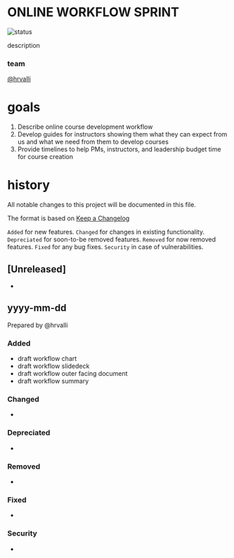 # ONLINE WORKFLOW SPRINT

![status](https://img.shields.io/badge/status-late-orange.svg)



description

### team
[@hrvalli](https://relevantuserlink)  


# goals
1. Describe online course development workflow
2. Develop guides for instructors showing them what they can expect from us and what we need from them to develop courses
3. Provide timelines to help PMs, instructors, and leadership budget time for course creation


# history 
All notable changes to this project will be documented in this file.

The format is based on [Keep a Changelog](http://keepachangelog.com/en/1.0.0/)

`Added` for new features.
`Changed` for changes in existing functionality.
`Depreciated` for soon-to-be removed features.
`Removed` for now removed features.
`Fixed` for any bug fixes.
`Security` in case of vulnerabilities.

## [Unreleased]
* 

## yyyy-mm-dd 
Prepared by @hrvalli

### Added
* draft workflow chart
* draft workflow slidedeck
* draft workflow outer facing document
* draft workflow summary

### Changed
* 

### Depreciated
* 

### Removed
* 

### Fixed
* 

### Security
* 



